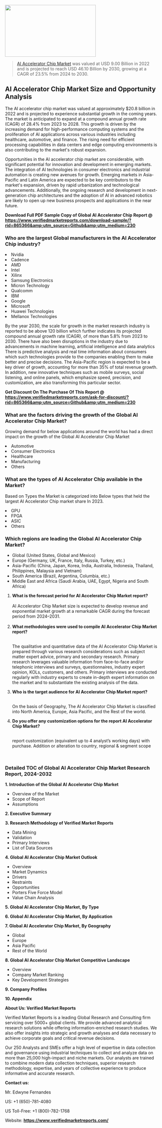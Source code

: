 <img src="https://ffe5etoiles.com/wp-content/uploads/2024/12/MST1-300x171.png" alt="" width="300" height="171" class="alignnone size-medium wp-image-20088" /><blockquote><p><p><a href="https://www.verifiedmarketreports.com/download-sample/?rid=865366&utm_source=Github&utm_medium=230" target="_blank">AI Accelerator Chip Market</a> was valued at USD 9.00 Billion in 2022 and is projected to reach USD 46.10 Billion by 2030, growing at a CAGR of 23.5% from 2024 to 2030.</p></blockquote><p><h2>AI Accelerator Chip Market Size and Opportunity Analysis</h2><p>The AI accelerator chip market was valued at approximately $20.8 billion in 2022 and is projected to experience substantial growth in the coming years. The market is anticipated to expand at a compound annual growth rate (CAGR) of 28.4% from 2023 to 2028. This growth is driven by the increasing demand for high-performance computing systems and the proliferation of AI applications across various industries including healthcare, automotive, and finance. The rising need for efficient processing capabilities in data centers and edge computing environments is also contributing to the market's robust expansion.</p><p>Opportunities in the AI accelerator chip market are considerable, with significant potential for innovation and development in emerging markets. The integration of AI technologies in consumer electronics and industrial automation is creating new avenues for growth. Emerging markets in Asia-Pacific and Latin America are expected to be key contributors to the market's expansion, driven by rapid urbanization and technological advancements. Additionally, the ongoing research and development in next-generation chip architectures and the adoption of AI in advanced robotics are likely to open up new business prospects and applications in the near future.</p></p><p class=""><strong>Download Full PDF Sample Copy of Global AI Accelerator Chip Report @ <a href="https://www.verifiedmarketreports.com/download-sample/?rid=865366&amp;utm_source=Github&amp;utm_medium=230" target="_blank">https://www.verifiedmarketreports.com/download-sample/?rid=865366&amp;utm_source=Github&amp;utm_medium=230</a></strong></p><h3 id="" class="">Who are the largest Global manufacturers in the AI Accelerator Chip industry?</h3><p><li>Nvidia</li><li> Cadence</li><li> AMD</li><li> Intel</li><li> Xilinx</li><li> Samsung Electronics</li><li> Micron Technology</li><li> Qualcomm</li><li> IBM</li><li> Google</li><li> Microsoft</li><li> Huawei Technologies</li><li> Mellanox Technologies</li></p><div class=""><div class="" dir="" data-message-author-role="" data-message-id="" data-message-model-slug=""><div class=""><div class=""><div class=""><div class="" dir="" data-message-author-role="" data-message-id="" data-message-model-slug=""><div class=""><div class=""><p>By the year 2030, the scale for growth in the market research industry is reported to be above 120 billion which further indicates its projected compound annual growth rate (CAGR), of more than 5.8% from 2023 to 2030. There have also been disruptions in the industry due to advancements in machine learning, artificial intelligence and data analytics There is predictive analysis and real time information about consumers which such technologies provide to the companies enabling them to make better and precise decisions. The Asia-Pacific region is expected to be a key driver of growth, accounting for more than 35% of total revenue growth. In addition, new innovative techniques such as mobile surveys, social listening, and online panels, which emphasize speed, precision, and customization, are also transforming this particular sector.</p><p><strong>Get Discount On The Purchase Of This Report @&nbsp; <a href="https://www.verifiedmarketreports.com/ask-for-discount/?rid=865366&amp;utm_source=Github&amp;utm_medium=230" target="_blank">https://www.verifiedmarketreports.com/ask-for-discount/?rid=865366&amp;utm_source=Github&amp;utm_medium=230</a></strong></p></div></div></div></div></div></div></div></div><h3 id="" class="">What are the factors driving the growth of the Global AI Accelerator Chip Market?</h3><p id="" class="">Growing demand for below applications around the world has had a direct impact on the growth of the Global AI Accelerator Chip Market</p><p id="" class=""><li>Automotive</li><li> Consumer Electronics</li><li> Healthcare</li><li> Manufacturing</li><li> Others</li></p><h3 id="" class="">What are the types of AI Accelerator Chip available in the Market?</h3><p id="" class="">Based on Types the Market is categorized into Below types that held the largest AI Accelerator Chip market share In 2023.</p><p id="" class=""><li>GPU</li><li> FPGA</li><li> ASIC</li><li> Others</li></p><h3 id="" class="">Which regions are leading the Global AI Accelerator Chip Market?</h3><ul><li>Global (United States, Global and Mexico)</li><li>Europe (Germany, UK, France, Italy, Russia, Turkey, etc.)</li><li>Asia-Pacific (China, Japan, Korea, India, Australia, Indonesia, Thailand, Philippines, Malaysia and Vietnam)</li><li>South America (Brazil, Argentina, Columbia, etc.)</li><li>Middle East and Africa (Saudi Arabia, UAE, Egypt, Nigeria and South Africa)</li></ul><p><ol><li><strong>What is the forecast period for AI Accelerator Chip Market report?<br /></strong><br /><span data-sheets-root="1" data-sheets-value="{&quot;1&quot;:2,&quot;2&quot;:&quot;XXXX size is expected to develop revenue and exponential market growth at a remarkable CAGR during the forecast period from 2024&ndash;2030.&quot;}" data-sheets-userformat="{&quot;2&quot;:12674,&quot;4&quot;:{&quot;1&quot;:2,&quot;2&quot;:16776960},&quot;10&quot;:2,&quot;11&quot;:0,&quot;15&quot;:&quot;Arial&quot;,&quot;16&quot;:12}">AI Accelerator Chip Market size is expected to develop revenue and exponential market growth at a remarkable CAGR during the forecast period from 2024&ndash;2031.</span><br /><br /></li><li><strong>What methodologies were used to compile AI Accelerator Chip Market report?<br /><br /></strong><p>The qualitative and quantitative data of the&nbsp;AI Accelerator Chip Market is prepared through various research considerations such as subject matter expert advice, primary and secondary research. Primary research leverages valuable information from face-to-face and/or telephonic interviews and surveys, questionnaires, industry expert opinion, KOLs, customers, and others. Primary interviews are conducted regularly with industry experts to create in-depth expert information on the market and to substantiate the existing analysis of the data.&nbsp;</p></li><li><strong>Who is the target audience for AI Accelerator Chip Market report?<br /><br /></strong><p>On the basis of Geography, The&nbsp;AI Accelerator Chip Market is classified into North America, Europe, Asia Pacific, and the Rest of the world.</p></li><li><strong>Do you offer any customization options for the report AI Accelerator Chip Market?<br /><br /></strong><p>report customization (equivalent up to 4 analyst&rsquo;s working days) with purchase. Addition or alteration to country, regional &amp; segment scope</p><p>&nbsp;</p></li></ol></p><h3 id="" class="">Detailed TOC of Global AI Accelerator Chip Market Research Report, 2024-2032</h3><p id="" class=""><strong>1. Introduction of the Global AI Accelerator Chip Market</strong></p><ul><li>Overview of the Market</li><li>Scope of Report</li><li>Assumptions</li></ul><p id="" class=""><strong>2. Executive Summary</strong></p><p id="" class=""><strong>3. Research Methodology of&nbsp;Verified Market Reports</strong></p><ul><li>Data Mining</li><li>Validation</li><li>Primary Interviews</li><li>List of Data Sources</li></ul><p id="" class=""><strong>4. Global AI Accelerator Chip Market Outlook</strong></p><ul><li>Overview</li><li>Market Dynamics</li><li>Drivers</li><li>Restraints</li><li>Opportunities</li><li>Porters Five Force Model</li><li>Value Chain Analysis</li></ul><p id="" class=""><strong>5. Global AI Accelerator Chip Market, By&nbsp;Type</strong></p><p id="" class=""><strong>6. Global AI Accelerator Chip Market, By Application</strong></p><p id="" class=""><strong>7. Global AI Accelerator Chip Market, By Geography</strong></p><ul><li>Global</li><li>Europe</li><li>Asia Pacific</li><li>Rest of the World</li></ul><p id="" class=""><strong>8. Global AI Accelerator Chip Market Competitive Landscape</strong></p><ul><li>Overview</li><li>Company Market Ranking</li><li>Key Development Strategies</li></ul><p id="" class=""><strong>9. Company Profiles</strong></p><p id="" class=""><strong>10. Appendix</strong></p><p id="" class=""><strong>About Us: Verified Market Reports</strong></p><p id="" class="">Verified Market Reports is a leading Global Research and Consulting firm servicing over 5000+ global clients. We provide advanced analytical research solutions while offering information-enriched research studies. We also offer insights into strategic and growth analyses and data necessary to achieve corporate goals and critical revenue decisions.</p><p id="" class="">Our 250 Analysts and SMEs offer a high level of expertise in data collection and governance using industrial techniques to collect and analyze data on more than 25,000 high-impact and niche markets. Our analysts are trained to combine modern data collection techniques, superior research methodology, expertise, and years of collective experience to produce informative and accurate research.</p><p id="" class=""><strong>Contact us:</strong></p><p id="" class="">Mr. Edwyne Fernandes</p><p id="" class="">US: +1 (650)-781-4080</p><p id="" class="">US Toll-Free: +1 (800)-782-1768</p><p id="" class="">Website: <a target="" data-test-app-aware-link=""><strong>https://www.verifiedmarketreports.com/</strong></a></p>
